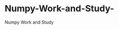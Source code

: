 # Numpy-Work-and-Study-
Numpy Work and Study 
                
                
              
                     
                  
                             
                             
                  
                    
                                       
             
                                                          
                                                                                     
                                                
                                       
                                            
                                                                               
                                                            
                                                        
               
                     
